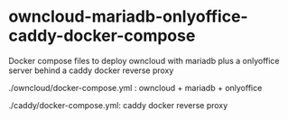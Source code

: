 # owncloud-mariadb-onlyoffice-caddy-docker-compose
Docker compose files to deploy owncloud with mariadb plus a onlyoffice server behind a caddy docker reverse proxy

./owncloud/docker-compose.yml : owncloud + mariadb + onlyoffice

./caddy/docker-compose.yml: caddy docker reverse proxy
